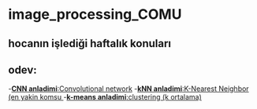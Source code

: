 # image_processing_COMU
<h2>hocanın işlediği haftalık konuları </h2>

## odev:
-[**CNN anladimi**:Convolutional network](CNN.mg)
-[**kNN anladimi**:K-Nearest Neighbor (en yakin komsu ](KNN.mg)
-[**k-means anladimi**:clustering (k ortalama)](Km.mg)


